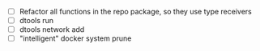 - [ ] Refactor all functions in the repo package, so they use type receivers
- [ ] dtools run
- [ ] dtools network add
- [ ] "intelligent" docker system prune
